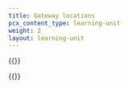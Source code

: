 ```yaml
---
title: Gateway locations
pcx_content_type: learning-unit
weight: 2
layout: learning-unit
---
```


{{<render file="gateway/_add-locations.md" productFolder="cloudflare-one">}}

{{<render file="gateway/_add-locations-static-ip-warning.md" productFolder="cloudflare-one">}}
